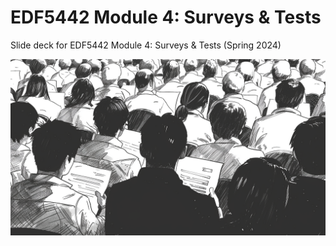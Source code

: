 # EDF5442 Module 4: Surveys & Tests

Slide deck for EDF5442 Module 4: Surveys & Tests (Spring 2024)

![](img/survey.png)
